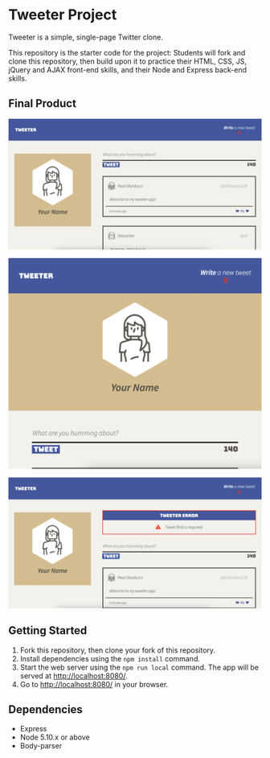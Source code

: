 # Tweeter Project

Tweeter is a simple, single-page Twitter clone.

This repository is the starter code for the project: Students will fork and clone this repository, then build upon it to practice their HTML, CSS, JS, jQuery and AJAX front-end skills, and their Node and Express back-end skills.

## Final Product

!["Desktop view"](https://github.com/EbukaMoneme/tweeter/blob/master/docs/desktop-tweeter.png?raw=true)

!["Mobile view"](https://github.com/EbukaMoneme/tweeter/blob/master/docs/mobile-tweeter.png?raw=true)

!["Desktop form error"](https://github.com/EbukaMoneme/tweeter/blob/master/docs/form-error.png?raw=true)

## Getting Started

1. Fork this repository, then clone your fork of this repository.
2. Install dependencies using the `npm install` command.
3. Start the web server using the `npm run local` command. The app will be served at <http://localhost:8080/>.
4. Go to <http://localhost:8080/> in your browser.

## Dependencies

- Express
- Node 5.10.x or above
- Body-parser
